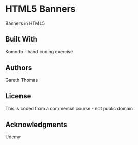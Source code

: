 # HTML5 Banners

Banners in HTML5


## Built With

Komodo - hand coding exercise


## Authors

Gareth Thomas

## License

This is coded from a commercial course - not public domain

## Acknowledgments

Udemy
